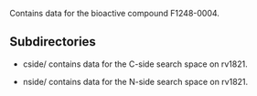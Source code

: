 Contains data for the bioactive compound F1248-0004.

## Subdirectories

- cside/ contains data for the C-side search space on rv1821.

- nside/ contains data for the N-side search space on rv1821.

